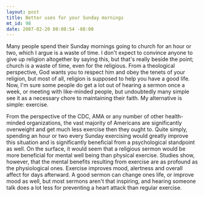 ```yaml
--- 
layout: post
title: Better uses for your Sunday mornings
mt_id: 98
date: 2007-02-20 08:08:54 -08:00
---
```

Many people spend their Sunday mornings going to church for an hour or two, which I argue is a waste of time.  I don't expect to convince anyone to give up religion altogether by saying this, but that's really beside the point; church is a waste of time, even for the religious.  From a theological perspective, God wants you to respect him and obey the tenets of your religion, but most of all, religion is supposed to help you have a good life.  Now, I'm sure some people do get a lot out of hearing a sermon once a week, or meeting with like-minded people, but undoubtedly many simple see it as a necessary chore to maintaining their faith.  My alternative is simple: exercise.

From the perspective of the CDC, AMA or any number of other health-minded organizations, the vast majority of Americans are significantly overweight and get much less exercise then they ought to.  Quite simply, spending an hour or two every Sunday exercising would greatly improve this situation and is significantly beneficial from a psychological standpoint as well.  On the surface, it would seem that a religious sermon would be more beneficial for mental well being than physical exercise.  Studies show, however, that the mental benefits resulting from exercise are as profound as the physiological ones.  Exercise improves mood, alertness and overall affect for days afterward.  A good sermon can change ones life, or improve mood as well, but most sermons aren't that inspiring, and hearing someone talk does a lot less for preventing a heart attack than regular exercise.
